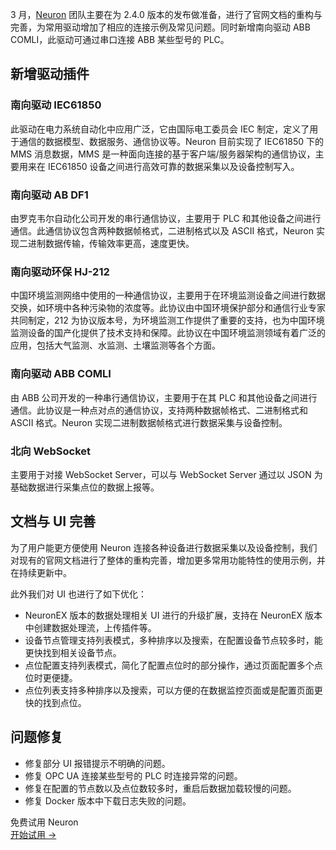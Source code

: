 3 月，[Neuron](https://github.com/emqx/neuron) 团队主要在为 2.4.0 版本的发布做准备，进行了官网文档的重构与完善，为常用驱动增加了相应的连接示例及常见问题。同时新增南向驱动 ABB COMLI，此驱动可通过串口连接 ABB 某些型号的 PLC。

## 新增驱动插件

### 南向驱动 IEC61850 

此驱动在电力系统自动化中应用广泛，它由国际电工委员会 IEC 制定，定义了用于通信的数据模型、数据服务、通信协议等。Neuron 目前实现了 IEC61850 下的 MMS 消息数据，MMS 是一种面向连接的基于客户端/服务器架构的通信协议，主要用来在 IEC61850 设备之间进行高效可靠的数据采集以及设备控制写入。

### 南向驱动 AB DF1

由罗克韦尔自动化公司开发的串行通信协议，主要用于 PLC 和其他设备之间进行通信。此通信协议包含两种数据帧格式，二进制格式以及 ASCII 格式，Neuron 实现二进制数据传输，传输效率更高，速度更快。

### 南向驱动环保 HJ-212

中国环境监测网络中使用的一种通信协议，主要用于在环境监测设备之间进行数据交换，如环境中各种污染物的浓度等。此协议由中国环境保护部分和通信行业专家共同制定，212 为协议版本号，为环境监测工作提供了重要的支持，也为中国环境监测设备的国产化提供了技术支持和保障。此协议在中国环境监测领域有着广泛的应用，包括大气监测、水监测、土壤监测等各个方面。

### 南向驱动 ABB COMLI 

由 ABB 公司开发的一种串行通信协议，主要用于在其 PLC 和其他设备之间进行通信。此协议是一种点对点的通信协议，支持两种数据帧格式、二进制格式和 ASCII 格式。Neuron 实现二进制数据帧格式进行数据采集与设备控制。

### 北向 WebSocket 

主要用于对接 WebSocket Server，可以与 WebSocket Server 通过以 JSON 为基础数据进行采集点位的数据上报等。

## 文档与 UI 完善

为了用户能更方便使用 Neuron 连接各种设备进行数据采集以及设备控制，我们对现有的官网文档进行了整体的重构完善，增加更多常用功能特性的使用示例，并在持续更新中。

此外我们对 UI 也进行了如下优化：

- NeuronEX 版本的数据处理相关 UI 进行的升级扩展，支持在 NeuronEX 版本中创建数据处理流，上传插件等。
- 设备节点管理支持列表模式，多种排序以及搜索，在配置设备节点较多时，能更快找到相关设备节点。
- 点位配置支持列表模式，简化了配置点位时的部分操作，通过页面配置多个点位时更便捷。
- 点位列表支持多种排序以及搜索，可以方便的在数据监控页面或是配置页面更快的找到点位。

## 问题修复

- 修复部分 UI 报错提示不明确的问题。
- 修复 OPC UA 连接某些型号的 PLC 时连接异常的问题。
- 修复在配置的节点数以及点位数较多时，重启后数据加载较慢的问题。
- 修复 Docker 版本中下载日志失败的问题。



<section class="promotion">
    <div>
        免费试用 Neuron
    </div>
    <a href="https://www.emqx.com/zh/try?product=neuron" class="button is-gradient px-5">开始试用 →</a>
</section>
